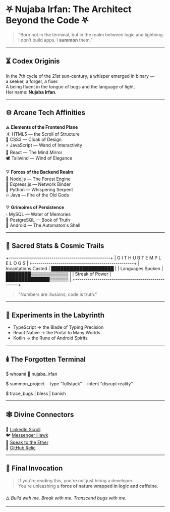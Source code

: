# ⛧ Nujaba Irfan: The Architect Beyond the Code ⛧

> "Born not in the terminal, but in the realm between logic and lightning. I don’t build apps. I **summon** them."

---

## ⏳ Codex Originis

In the 7th cycle of the 21st sun-century, a whisper emerged in binary —  
a seeker, a forger, a fixer.  
A being fluent in the tongue of bugs and the language of light.  
Her name: **Nujaba Irfan**.

---

## ⚙️ Arcane Tech Affinities

🜁 **Elements of the Frontend Plane**  
☀ HTML5 — the Scroll of Structure  
🌊 CSS3 — Cloak of Design  
⚡ JavaScript — Wand of Interactivity  
🔮 React — The Mind Mirror  
🕊️ Tailwind — Wind of Elegance

🜃 **Forces of the Backend Realm**  
🌲 Node.js — The Forest Engine  
🧩 Express.js — Network Binder  
🐍 Python — Whispering Serpent  
🔥 Java — Fire of the Old Gods

🜄 **Grimoires of Persistence**  
💧 MySQL — Water of Memories  
📜 PostgreSQL — Book of Truth  
🤖 Android — The Automaton's Shell

---

## 🧿 Sacred Stats & Cosmic Trails

+--------------------------------------------------+
| G I T H U B T E M P L E L O G S |
+--------------------------------------------------+
| Incantations Casted | ████████████████████ |
| Languages Spoken | ████████▒▒▒▒▒▒▒▒▒▒▒▒ |
| Streak of Power | ██████████████▒▒▒▒▒▒ |
+--------------------------------------------------+


> "Numbers are illusions; code is truth."

---

## 🧪 Experiments in the Labyrinth

- TypeScript → the Blade of Typing Precision  
- React Native → the Portal to Many Worlds  
- Kotlin → the Rune of Android Spirits

---

## 🕯️ The Forgotten Terminal

$ whoami
👤 nujaba_irfan

$ summon_project --type "fullstack" --intent "disrupt reality"

$ trace_bugs | bless | banish

---

## 🕸️ Divine Connectors

🦋 [LinkedIn Scroll](https://www.linkedin.com/in/yourprofile)  
🐦 [Messenger Hawk](https://twitter.com/yourhandle)  
📮 [Speak to the Ether](mailto:youremail@gmail.com)  
🐙 [GitHub Relic](https://github.com/nujabairfan)

---

## 🧬 Final Invocation

> If you're reading this, you're not just hiring a developer.  
> You're unleashing a **force of nature wrapped in logic and caffeine**.

🜂 *Build with me. Break with me. Transcend bugs with me.*

---

